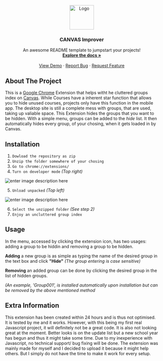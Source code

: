 <br />
<p align="center">
  <a href="https://github.com/coencoensmeets/Canvas-Extention">
    <img src="https://csdlearns.com/wp-content/uploads/2021/06/1Canvas-Logo.png" alt="Logo" width="80" height="80">
  </a>

  <h3 align="center">CANVAS Improver</h3>

  <p align="center">
    An awesome README template to jumpstart your projects!
    <br />
    <a href="https://github.com/coencoensmeets/Canvas-Extention"><strong>Explore the docs »</strong></a>
    <br />
    <br />
    <a href="https://github.com/coencoensmeets/Canvas-Extention">View Demo</a>
    ·
    <a href="https://github.com/coencoensmeets/Canvas-Extention/issues">Report Bug</a>
    ·
    <a href="https://github.com/coencoensmeets/Canvas-Extention/issues">Request Feature</a>
  </p>
</p>

## About The Project
This is a [Google Chrome](https://www.google.com/chrome/) Extension that helps witht he cluttered groups index on [Canvas](https://canvas.tue.nl/). While Courses have a inherent star function that allows you to hide unused courses, projects only have this function in the mobile app. The desktop site is still a complete mess with groups, that are used, taking up valiable space. This Extension hides the groups that you want to be hidden. With a simple menu, groups can be added to the *hide* list. It then automatically hides every group, of your chosing, when it gets loaded in by Canvas.

## Installation

 1. `Dowload the repository as zip`
 2. `Unzip the folder somewhere of your chosing`
 3. `Go to chrome://extensions/`
 4. `Turn on developer mode` *(Top right)*
 
 ![enter image description here](https://i.imgur.com/pL7hyQR.png)
 
 5. `Unload unpacked` *(Top left)*
 
 ![enter image description here](https://i.imgur.com/VCNlhmo.png)
 
6. `Select the unzipped folder` *(See step 2)*
7. `Enjoy an uncluttered group index`

## Usage
In the menu, accessed by clicking the extension icon, has two usages: adding a group to be hiddin and removing a group to be hidden.

**Adding** a new group is as simple as typing the name of the desired group in the text box and click **"Hide"** *(The group entering is case sensitive)*

**Removing** an added group can be done by clicking the desired group in the list of hidden groups. 

*(An example, *'Group001'*, is installed automatically upon installation but can be removed by the above mentioned method* 

## Extra Information
This extension has been created within 24 hours and is thus not optimised. It is tested by me and it works. However, with this being my first real Javascript project, it will definitely not be a great code. It is also not looking great at the moment. Better looks is on the update list but a new school year has begun and thus it might take some time. Due to my inexperience with Javascript, no technical support/ bug fixing will be done. The extension was mainly made for myself and I decided to upload it because it might help others. But I simply do not have the time to make it work for every setup.

